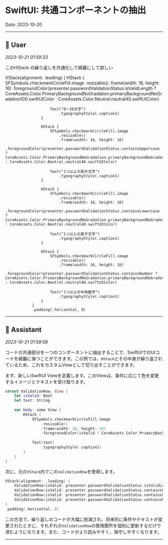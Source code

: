 # SwiftUI: 共通コンポーネントの抽出

Date: 2023-10-20

---

## 👤 User
*2023-10-21 01:59:33*

このHStack の繰り返しを共通化して綺麗にして欲しい

VStack(alignment: .leading) {
                    HStack {
                        SFSymbols.checkmarkCircleFill.image
                            .resizable()
                            .frame(width: 16, height: 16)
                            .foregroundColor(presenter.passwordValidationStatus.isValidLength ? CoreAssets.Color.PrimaryBackgroundNoGradation.primaryBackgroundNoGradation100.swiftUIColor : CoreAssets.Color.Neutral.neutral40.swiftUIColor)
                        
                        Text("8〜16文字")
                            .typographyStyle(.caption1)
                    }
                    
                    HStack {
                        SFSymbols.checkmarkCircleFill.image
                            .resizable()
                            .frame(width: 16, height: 16)
                            .foregroundColor(presenter.passwordValidationStatus.containsUppercase ? CoreAssets.Color.PrimaryBackgroundNoGradation.primaryBackgroundNoGradation100.swiftUIColor : CoreAssets.Color.Neutral.neutral40.swiftUIColor)
                        
                        Text("1つ以上の英大文字")
                            .typographyStyle(.caption1)
                    }
                    
                    HStack {
                        SFSymbols.checkmarkCircleFill.image
                            .resizable()
                            .frame(width: 16, height: 16)
                            .foregroundColor(presenter.passwordValidationStatus.containsLowercase ? CoreAssets.Color.PrimaryBackgroundNoGradation.primaryBackgroundNoGradation100.swiftUIColor : CoreAssets.Color.Neutral.neutral40.swiftUIColor)
                        
                        Text("1つ以上の英子文字")
                            .typographyStyle(.caption1)
                    }
                    
                    HStack {
                        SFSymbols.checkmarkCircleFill.image
                            .resizable()
                            .frame(width: 16, height: 16)
                            .foregroundColor(presenter.passwordValidationStatus.containsNumber ? CoreAssets.Color.PrimaryBackgroundNoGradation.primaryBackgroundNoGradation100.swiftUIColor : CoreAssets.Color.Neutral.neutral40.swiftUIColor)
                        
                        Text("1つ以上の半角数字")
                            .typographyStyle(.caption1)
                    }
                }
                .padding(.horizontal, 8)

---

## 🤖 Assistant
*2023-10-21 01:59:58*

コードの共通部分を一つのコンポーネントに抽出することで、SwiftUIでのUIコードを綺麗に保つことができます。この例では、`HStack`とその中身が繰り返されているため、これをカスタムViewとして切り出すことができます。

まず、新しいSwiftUI Viewを定義します。このViewは、条件に応じて色を変更するイメージとテキストを受け取ります。

```swift
struct ValidationRow: View {
    let isValid: Bool
    let text: String
    
    var body: some View {
        HStack {
            SFSymbols.checkmarkCircleFill.image
                .resizable()
                .frame(width: 16, height: 16)
                .foregroundColor(isValid ? CoreAssets.Color.PrimaryBackgroundNoGradation.primaryBackgroundNoGradation100.swiftUIColor : CoreAssets.Color.Neutral.neutral40.swiftUIColor)
            
            Text(text)
                .typographyStyle(.caption1)
        }
    }
}
```

次に、元の`VStack`内でこの`ValidationRow`を使用します。

```swift
VStack(alignment: .leading) {
    ValidationRow(isValid: presenter.passwordValidationStatus.isValidLength, text: "8〜16文字")
    ValidationRow(isValid: presenter.passwordValidationStatus.containsUppercase, text: "1つ以上の英大文字")
    ValidationRow(isValid: presenter.passwordValidationStatus.containsLowercase, text: "1つ以上の英子文字")
    ValidationRow(isValid: presenter.passwordValidationStatus.containsNumber, text: "1つ以上の半角数字")
}
.padding(.horizontal, 8)
```

この方法で、繰り返しのコードが大幅に削減され、将来的に条件やテキストが変更されたときに、それぞれの`ValidationRow`の使用箇所を個別に更新するだけで済むようになります。また、コードがより読みやすく、保守しやすくなります。

---
